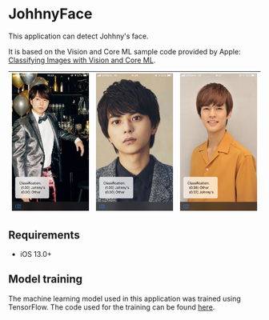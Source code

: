 # JohhnyFace

This application can detect Johhny's face.

It is based on the Vision and Core ML sample code provided by Apple: [Classifying Images with Vision and Core ML](https://developer.apple.com/documentation/vision/classifying_images_with_vision_and_core_ml).

|![](materials/IMG_4856.PNG) | ![](materials/IMG_4858.PNG) | ![](materials/IMG_4860.PNG) |
|:-:|:-:|:-:|

## Requirements
- iOS 13.0+

## Model training

The machine learning model used in this application was trained using TensorFlow. The code used for the training can be found [here](https://github.com/Shakshi3104/isJohnnys).